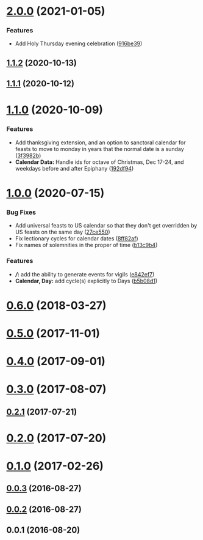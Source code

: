 # [2.0.0](https://github.com/Lumen-de-Lumine/calendarium-romanum/compare/v1.1.2...v2.0.0) (2021-01-05)


### Features

* Add Holy Thursday evening celebration ([916be39](https://github.com/Lumen-de-Lumine/calendarium-romanum/commit/916be39b1861bfedd09a5c52795c5b448ad50e8b))



## [1.1.2](https://github.com/Lumen-de-Lumine/calendarium-romanum/compare/v1.1.1...v1.1.2) (2020-10-13)



## [1.1.1](https://github.com/Lumen-de-Lumine/calendarium-romanum/compare/v1.1.0...v1.1.1) (2020-10-12)



# [1.1.0](https://github.com/Lumen-de-Lumine/calendarium-romanum/compare/v1.0.0...v1.1.0) (2020-10-09)


### Features

* Add thanksgiving extension, and an option to sanctoral calendar for feasts to move to monday in years that the normal date is a sunday ([3f3982b](https://github.com/Lumen-de-Lumine/calendarium-romanum/commit/3f3982b8fcec4ee826adeeb0627c6c0a326eeefb))
* **Calendar Data:** Handle ids for octave of Christmas, Dec 17-24, and weekdays before and after Epiphany ([192df94](https://github.com/Lumen-de-Lumine/calendarium-romanum/commit/192df9470769c2076fd7ae975544fc5a11010bfc))



# [1.0.0](https://github.com/Lumen-de-Lumine/calendarium-romanum/compare/v0.6.0...v1.0.0) (2020-07-15)


### Bug Fixes

* Add universal feasts to US calendar so that they don't get overridden by US feasts on the same day ([27ce550](https://github.com/Lumen-de-Lumine/calendarium-romanum/commit/27ce550c0df6096719194eb9debc4dabf83153c6))
* Fix lectionary cycles for calendar dates ([8ff82af](https://github.com/Lumen-de-Lumine/calendarium-romanum/commit/8ff82af4d432db5f635954d51b60c4c339f1c68e))
* Fix names of solemnities in the proper of time ([b13c9b4](https://github.com/Lumen-de-Lumine/calendarium-romanum/commit/b13c9b4f8a7672024e4b53d8b8a9dc46874225a6))


### Features

* ***/*:** add the ability to generate events for vigils ([e842ef7](https://github.com/Lumen-de-Lumine/calendarium-romanum/commit/e842ef753c7f8296ba2c6e2c48de054d1add10d5))
* **Calendar, Day:** add cycle(s) explicitly to Days ([b5b08d1](https://github.com/Lumen-de-Lumine/calendarium-romanum/commit/b5b08d1df5a291bf7c5ce1aaea897732ff81d763))



# [0.6.0](https://github.com/Lumen-de-Lumine/calendarium-romanum/compare/v0.5.0...v0.6.0) (2018-03-27)



# [0.5.0](https://github.com/Lumen-de-Lumine/calendarium-romanum/compare/v0.4.0...v0.5.0) (2017-11-01)



# [0.4.0](https://github.com/Lumen-de-Lumine/calendarium-romanum/compare/v0.3.0...v0.4.0) (2017-09-01)



# [0.3.0](https://github.com/Lumen-de-Lumine/calendarium-romanum/compare/v0.2.1...v0.3.0) (2017-08-07)



## [0.2.1](https://github.com/Lumen-de-Lumine/calendarium-romanum/compare/v0.2.0...v0.2.1) (2017-07-21)



# [0.2.0](https://github.com/Lumen-de-Lumine/calendarium-romanum/compare/v0.1.0...v0.2.0) (2017-07-20)



# [0.1.0](https://github.com/Lumen-de-Lumine/calendarium-romanum/compare/v0.0.3...v0.1.0) (2017-02-26)



## [0.0.3](https://github.com/Lumen-de-Lumine/calendarium-romanum/compare/v0.0.2...v0.0.3) (2016-08-27)



## [0.0.2](https://github.com/Lumen-de-Lumine/calendarium-romanum/compare/v0.0.1...v0.0.2) (2016-08-27)



## 0.0.1 (2016-08-20)



